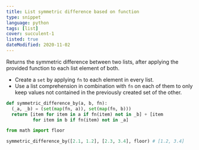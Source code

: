 ```yaml
---
title: List symmetric difference based on function
type: snippet
language: python
tags: [list]
cover: succulent-1
listed: true
dateModified: 2020-11-02
---
```


Returns the symmetric difference between two lists, after applying the provided function to each list element of both.

- Create a `set` by applying `fn` to each element in every list.
- Use a list comprehension in combination with `fn` on each of them to only keep values not contained in the previously created set of the other.

```py
def symmetric_difference_by(a, b, fn):
  (_a, _b) = (set(map(fn, a)), set(map(fn, b)))
  return [item for item in a if fn(item) not in _b] + [item
          for item in b if fn(item) not in _a]

from math import floor

symmetric_difference_by([2.1, 1.2], [2.3, 3.4], floor) # [1.2, 3.4]
```
